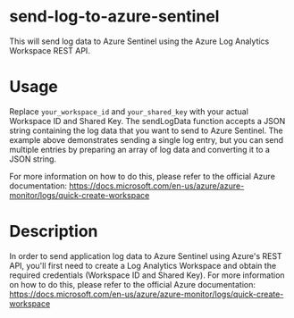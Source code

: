 # send-log-to-azure-sentinel
This will send log data to Azure Sentinel using the Azure Log Analytics Workspace REST API.
# Usage
Replace `your_workspace_id` and `your_shared_key` with your actual Workspace ID and Shared Key. The sendLogData function accepts a JSON string containing the log data that you want to send to Azure Sentinel. The example above demonstrates sending a single log entry, but you can send multiple entries by preparing an array of log data and converting it to a JSON string.

For more information on how to do this, please refer to the official Azure documentation: https://docs.microsoft.com/en-us/azure/azure-monitor/logs/quick-create-workspace

# Description
In order to send application log data to Azure Sentinel using Azure's REST API, you'll first need to create a Log Analytics Workspace and obtain the required credentials (Workspace ID and Shared Key). For more information on how to do this, please refer to the official Azure documentation: https://docs.microsoft.com/en-us/azure/azure-monitor/logs/quick-create-workspace

